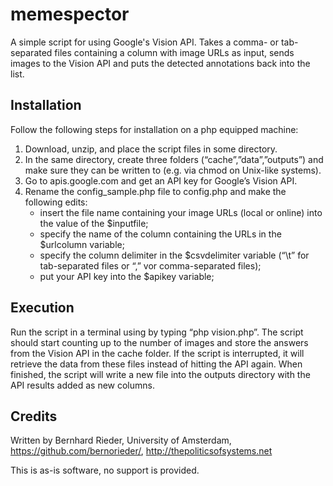 # memespector

A simple script for using Google's Vision API. Takes a comma- or tab-separated files containing a column with image URLs as input, sends images to the Vision API and puts the detected annotations back into the list.

## Installation

Follow the following steps for installation on a php equipped machine:

1. Download, unzip, and place the script files in some directory.
2. In the same directory, create three folders (“cache”,”data”,”outputs”) and make sure they can be written to (e.g. via chmod on Unix-like systems).
3. Go to apis.google.com and get an API key for Google’s Vision API.
4. Rename the config\_sample.php file to config.php and make the following edits:
	* insert the file name containing your image URLs (local or online) into the value of the $inputfile;
	* specify the name of the column containing the URLs in the $urlcolumn variable; 
	* specify the column delimiter in the $csvdelimiter variable (“\t” for tab-separated files or “,” vor comma-separated files);
	* put your API key into the $apikey variable;

## Execution

Run the script in a terminal using by typing “php vision.php”. The script should start counting up to the number of images and store the answers from the Vision API in the cache folder. If the script is interrupted, it will retrieve the data from these files instead of hitting the API again. When finished, the script will write a new file into the outputs directory with the API results added as new columns.

## Credits

Written by Bernhard Rieder, University of Amsterdam, https://github.com/bernorieder/, http://thepoliticsofsystems.net

This is as-is software, no support is provided.